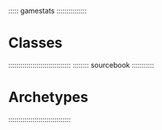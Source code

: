 ::::: gamestats :::::::::::::::
# Classes
:::::::::::::::::::::::::::::::
:::::::: sourcebook :::::::::::
# Archetypes
:::::::::::::::::::::::::::::::

